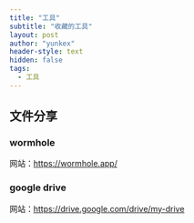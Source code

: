```yaml
---
title: "工具"
subtitle: "收藏的工具"
layout: post
author: "yunkex"
header-style: text
hidden: false
tags:
  - 工具
---
```



文件分享
------

### wormhole
网站：https://wormhole.app/

### google drive
网站：https://drive.google.com/drive/my-drive

